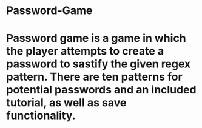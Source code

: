 # Password-Game


# Password game is a game in which the player attempts to create a password to sastify the given regex pattern. There are ten patterns for potential passwords and an included tutorial, as well as save functionality.
